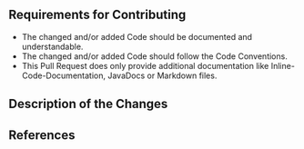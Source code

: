 ## Requirements for Contributing

* The changed and/or added Code should be documented and understandable.
* The changed and/or added Code should follow the Code Conventions.
* This Pull Request does only provide additional documentation like Inline-Code-Documentation, JavaDocs or Markdown files.

## Description of the Changes

<!--
Please describe all Documentations made in this Pull Request.
-->

## References

<!--
If this Pull Request Refers to anything, that should be documented here.
-->
